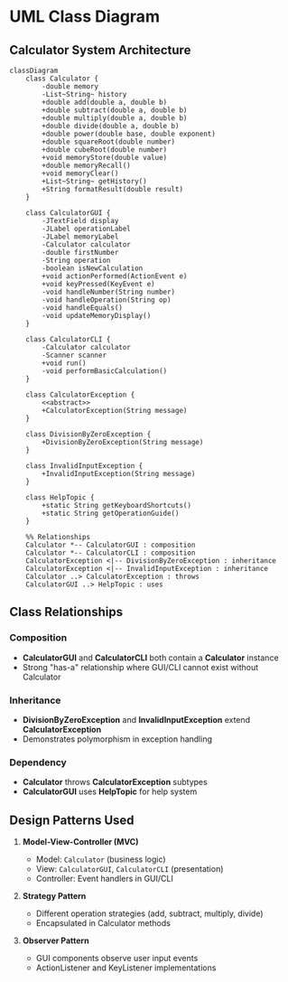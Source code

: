 # UML Class Diagram

## Calculator System Architecture

```mermaid
classDiagram
    class Calculator {
        -double memory
        -List~String~ history
        +double add(double a, double b)
        +double subtract(double a, double b)
        +double multiply(double a, double b)
        +double divide(double a, double b)
        +double power(double base, double exponent)
        +double squareRoot(double number)
        +double cubeRoot(double number)
        +void memoryStore(double value)
        +double memoryRecall()
        +void memoryClear()
        +List~String~ getHistory()
        +String formatResult(double result)
    }

    class CalculatorGUI {
        -JTextField display
        -JLabel operationLabel
        -JLabel memoryLabel
        -Calculator calculator
        -double firstNumber
        -String operation
        -boolean isNewCalculation
        +void actionPerformed(ActionEvent e)
        +void keyPressed(KeyEvent e)
        -void handleNumber(String number)
        -void handleOperation(String op)
        -void handleEquals()
        -void updateMemoryDisplay()
    }

    class CalculatorCLI {
        -Calculator calculator
        -Scanner scanner
        +void run()
        -void performBasicCalculation()
    }

    class CalculatorException {
        <<abstract>>
        +CalculatorException(String message)
    }

    class DivisionByZeroException {
        +DivisionByZeroException(String message)
    }

    class InvalidInputException {
        +InvalidInputException(String message)
    }

    class HelpTopic {
        +static String getKeyboardShortcuts()
        +static String getOperationGuide()
    }

    %% Relationships
    Calculator *-- CalculatorGUI : composition
    Calculator *-- CalculatorCLI : composition
    CalculatorException <|-- DivisionByZeroException : inheritance
    CalculatorException <|-- InvalidInputException : inheritance
    Calculator ..> CalculatorException : throws
    CalculatorGUI ..> HelpTopic : uses
```

## Class Relationships

### Composition
- **CalculatorGUI** and **CalculatorCLI** both contain a **Calculator** instance
- Strong "has-a" relationship where GUI/CLI cannot exist without Calculator

### Inheritance
- **DivisionByZeroException** and **InvalidInputException** extend **CalculatorException**
- Demonstrates polymorphism in exception handling

### Dependency
- **Calculator** throws **CalculatorException** subtypes
- **CalculatorGUI** uses **HelpTopic** for help system

## Design Patterns Used

1. **Model-View-Controller (MVC)**
   - Model: `Calculator` (business logic)
   - View: `CalculatorGUI`, `CalculatorCLI` (presentation)
   - Controller: Event handlers in GUI/CLI

2. **Strategy Pattern**
   - Different operation strategies (add, subtract, multiply, divide)
   - Encapsulated in Calculator methods

3. **Observer Pattern**
   - GUI components observe user input events
   - ActionListener and KeyListener implementations